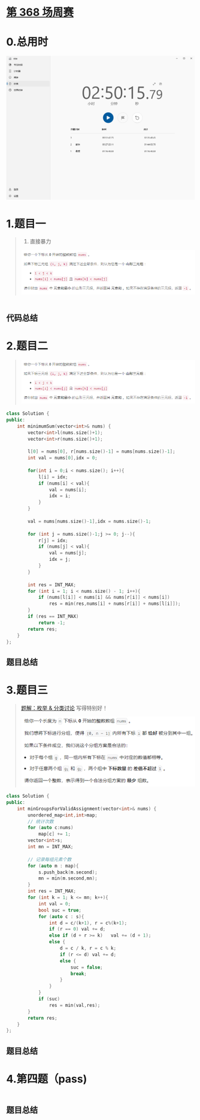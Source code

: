 # [第 368 场周赛](https://leetcode.cn/contest/weekly-contest-368/)

# 0.总用时

![image-20231022214543701](https://raw.githubusercontent.com/advancingsweet/Image/main/image-20231022214543701.png)

# 1.题目一

> 1. 直接暴力
>
> ![image-20231022213423870](https://raw.githubusercontent.com/advancingsweet/Image/main/image-20231022213423870.png)

```C++

```

## 代码总结

> 



# 2.题目二

> ![image-20231022213423870](https://raw.githubusercontent.com/advancingsweet/Image/main/image-20231022213423870.png)

```C++
class Solution {
public:
    int minimumSum(vector<int>& nums) {
        vector<int>l(nums.size()+1);
        vector<int>r(nums.size()+1);
        
        l[0] = nums[0], r[nums.size()-1] = nums[nums.size()-1];
        int val = nums[0],idx = 0;
        
        for(int i = 0;i < nums.size(); i++){
            l[i] = idx;
            if (nums[i] < val){
                val = nums[i];
                idx = i;
            }
        }
        
        val = nums[nums.size()-1],idx = nums.size()-1;
        
        for (int j = nums.size()-1;j >= 0; j--){
            r[j] = idx;
            if (nums[j] < val){
                val = nums[j];
                idx = j;
            }
        }
        
        int res = INT_MAX;
        for (int i = 1; i < nums.size() - 1; i++){
            if (nums[l[i]] < nums[i] && nums[r[i]] < nums[i])
                res = min(res,nums[i] + nums[r[i]] + nums[l[i]]);
        }
        if (res == INT_MAX)
            return -1;
        return res;
    }
};
```

## 题目总结

> 





# 3.题目三

> [题解：枚举 & 分类讨论](https://leetcode.cn/problems/minimum-number-of-groups-to-create-a-valid-assignment/solutions/2493127/mei-ju-fen-lei-tao-lun-by-tsreaper-chb5/)  写得特别好！
>
> ![image-20231022213932124](https://raw.githubusercontent.com/advancingsweet/Image/main/image-20231022213932124.png)

```C++
class Solution {
public:
    int minGroupsForValidAssignment(vector<int>& nums) {
        unordered_map<int,int>map;
        // 统计次数
        for (auto c:nums)
            map[c] += 1;
        vector<int>s;
        int mn = INT_MAX;

        // 记录每组元素个数
        for (auto m : map){
            s.push_back(m.second);
            mn = min(m.second,mn);
        }
        int res = INT_MAX;
        for (int k = 1; k <= mn; k++){
            int val = 0;
            bool suc = true;
            for (auto c : s){
                int d = c/(k+1), r = c%(k+1);
                if (r == 0) val += d;
                else if (d + r >= k)   val += (d + 1);
                else {
                    d = c / k, r = c % k;
                    if (r <= d) val += d;
                    else {
                        suc = false;
                        break;
                    }
                }
            }
            if (suc)
                res = min(val,res);
        }
        return res;
    }
};
```

## 题目总结

> 





# 4.第四题（pass)

> 

```C++

```

## 题目总结

> 
